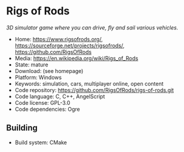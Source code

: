 # Rigs of Rods

_3D simulator game where you can drive, fly and sail various vehicles._

- Home: https://www.rigsofrods.org/, https://sourceforge.net/projects/rigsofrods/, https://github.com/RigsOfRods
- Media: https://en.wikipedia.org/wiki/Rigs_of_Rods
- State: mature 
- Download: (see homepage)
- Platform: Windows
- Keywords: simulation, cars, multiplayer online, open content
- Code repository: https://github.com/RigsOfRods/rigs-of-rods.git
- Code language: C, C++, AngelScript
- Code license: GPL-3.0
- Code dependencies: Ogre

## Building

- Build system: CMake
